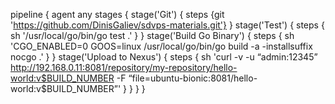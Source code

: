 pipeline {
 agent any
 stages {
  stage('Git') {
   steps {git 'https://github.com/DinisGaliev/sdvps-materials.git'}
  }
  stage('Test') {
   steps {
    sh '/usr/local/go/bin/go test .'
   }
  }
  stage('Build Go Binary') {
   steps {
    sh 'CGO_ENABLED=0 GOOS=linux /usr/local/go/bin/go build -a -installsuffix nocgo .'
   }
  }
  stage('Upload to Nexus') {
   steps {
    sh 'curl -v -u “admin:12345” http://192.168.0.11:8081/repository/my-repository/hello-world:v$BUILD_NUMBER -F “file=ubuntu-bionic:8081/hello-world:v$BUILD_NUMBER”' 
    }
  }
 }
}
